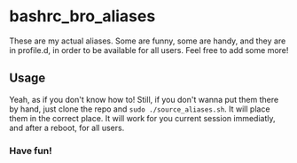 # bashrc_bro_aliases
These are my actual aliases. Some are funny, some are handy, and they are in profile.d, in order to be available for all users. Feel free to add some more!

## Usage
Yeah, as if you don't know how to! Still, if you don't wanna put them there by hand, just clone the repo and ```sudo ./source_aliases.sh```. It will place them in the correct place. It will work for you current session immediatly, and after a reboot, for all users.

### Have fun!
